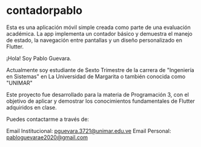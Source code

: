 # contadorpablo

Esta es una aplicación móvil simple creada como parte de una evaluación académica. La app implementa un contador básico y demuestra el manejo de estado, la navegación entre pantallas y un diseño personalizado en Flutter.

¡Hola! Soy Pablo Guevara.

Actualmente soy estudiante de Sexto Trimestre de la carrera de "Ingeniería en Sistemas" en La Universidad de Margarita o también conocida como "UNIMAR"

Este proyecto fue desarrollado para la materia de Programación 3, con el objetivo de aplicar y demostrar los conocimientos fundamentales de Flutter adquiridos en clase.

Puedes contactarme a través de:

Email Institucional: pguevara.3721@unimar.edu.ve
Email Personal: pabloguevarae2020@gmail.com


